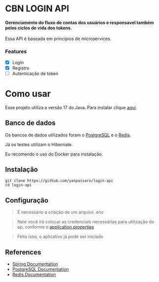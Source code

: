 # CBN LOGIN API

#### Gerenciamento do fluxo de contas dos usuários e responsavel também pelos ciclos de vida dos tokens.
Essa API é baseada em príncipios de microservices.

### Features

- [x] Login
- [x] Registro
- [ ] Autenticação de token

# Como usar

Esse projeto utiliza a versão 17 do Java. Para instalar clique [aqui](https://www.oracle.com/java/technologies/javase/jdk17-archive-downloads.html).

## Banco de dados

Os bancos de dados utilizados foram o [PostgreSQL](https://www.postgresql.org) e o [Redis](https://redis.io/). 

Já os testes utilizam o Hibernate. 

Eu recomendo o uso do Docker para instalação.

## Instalação

	git clone https://github.com/yanpassaro/login-api
	cd login-api

## Configuração

> É necessário a criação de um arquivo .env

> Nele você irá colocar as credenciais necessárias para utilização do ap, conforme o [application.properties](./src/main/resources/application.properties)

> Feito isso, o aplicativo já pode ser iniciado

## References

+ [Spring Documentation](https://docs.spring.io/spring-boot/docs/current/reference/html/)
+ [PostgreSQL Documentation](https://www.postgresql.org/docs/)
+ [Redis Documentation](https://redis.io/docs/)
